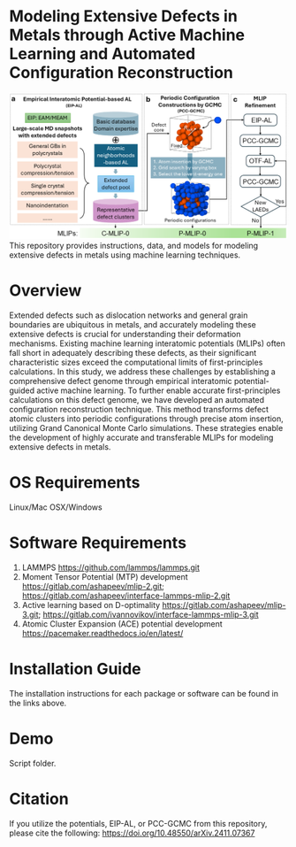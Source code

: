 # Modeling Extensive Defects in Metals through Active Machine Learning and Automated Configuration Reconstruction
![Description of the figure](images/Fig1.png "Figure Title")
This repository provides instructions, data, and models for modeling extensive defects in metals using machine learning techniques.
# Overview
Extended defects such as dislocation networks and general grain boundaries are ubiquitous in metals, and accurately modeling these extensive defects is crucial for understanding their deformation mechanisms. Existing machine learning interatomic potentials (MLIPs) often fall short in adequately describing these defects, as their significant characteristic sizes exceed the computational limits of first-principles calculations. In this study, we address these challenges by establishing a comprehensive defect genome through empirical interatomic potential-guided active machine learning. To further enable accurate first-principles calculations on this defect genome, we have developed an automated configuration reconstruction technique. This method transforms defect atomic clusters into periodic configurations through precise atom insertion, utilizing Grand Canonical Monte Carlo simulations. These strategies enable the development of highly accurate and transferable MLIPs for modeling extensive defects in metals.
# OS Requirements
Linux/Mac OSX/Windows
# Software Requirements
1. LAMMPS https://github.com/lammps/lammps.git
2. Moment Tensor Potential (MTP) development
   https://gitlab.com/ashapeev/mlip-2.git;   
   https://gitlab.com/ashapeev/interface-lammps-mlip-2.git
3. Active learning based on D-optimality
   https://gitlab.com/ashapeev/mlip-3.git;
   https://gitlab.com/ivannovikov/interface-lammps-mlip-3.git
4. Atomic Cluster Expansion (ACE) potential development
   https://pacemaker.readthedocs.io/en/latest/
# Installation Guide
The installation instructions for each package or software can be found in the links above.
# Demo
Script folder.
# Citation
If you utilize the potentials, EIP-AL, or PCC-GCMC from this repository, please cite the following:
https://doi.org/10.48550/arXiv.2411.07367
